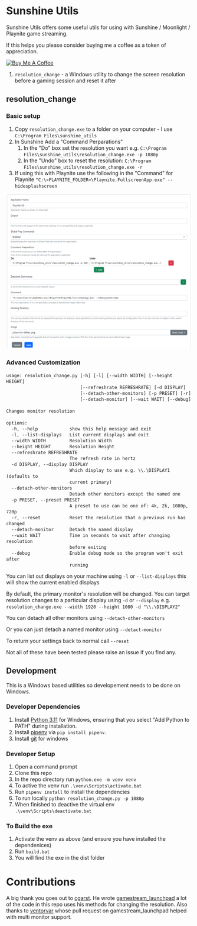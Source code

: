 # Sunshine Utils

Sunshine Utils offers some useful utils for using with Sunshine / Moonlight / Playnite game streaming.

If this helps you please consider buying me a coffee as a token of appreciation.

<a href="https://www.buymeacoffee.com/githubfoxy82" target="_blank"><img src="https://cdn.buymeacoffee.com/buttons/v2/default-yellow.png" alt="Buy Me A Coffee" style="height: 60px !important;width: 217px !important;" ></a>

1. `resolution_change` - a Windows utility to change the screen resolution before a gaming session and reset it after

## resolution_change

### Basic setup

1. Copy `resolution_change.exe` to a folder on your computer - I use `C:\Program Files\sunshine_utils`
2. In Sunshine Add a "Command Perparations" 
   1. In the "Do" box set the resolution you want e.g. `C:\Program Files\sunshine_utils\resolution_change.exe -p 1080p`
   2. In the "Undo" box to reset the resolution: `C:\Program Files\sunshine_utils\resolution_change.exe -r`
3. If using this with Playnite use the following in the "Command" for Playnite `"C:\<PLAYNITE_FOLDER>\Playnite.FullscreenApp.exe" --hidesplashscreen`

![](docs/static/playnite_setup.png)

### Advanced Customization

```
usage: resolution_change.py [-h] [-l] [--width WIDTH] [--height HEIGHT]
                            [--refreshrate REFRESHRATE] [-d DISPLAY]
                            [--detach-other-monitors] [-p PRESET] [-r]
                            [--detach-monitor] [--wait WAIT] [--debug]

Changes monitor resolution

options:
  -h, --help            show this help message and exit
  -l, --list-displays   List current displays and exit
  --width WIDTH         Resolution Width
  --height HEIGHT       Resolution Height
  --refreshrate REFRESHRATE
                        The refresh rate in hertz
  -d DISPLAY, --display DISPLAY
                        Which display to use e.g. \\.\DISPLAY1 (defaults to
                        current primary)
  --detach-other-monitors
                        Detach other monitors except the named one
  -p PRESET, --preset PRESET
                        A preset to use can be one of: 4k, 2k, 1080p, 720p
  -r, --reset           Reset the resolution that a previous run has changed
  --detach-monitor      Detach the named display
  --wait WAIT           Time in seconds to wait after changing resolution
                        before exiting
  --debug               Enable debug mode so the program won't exit after
                        running
```

You can list out displays on your machine using `-l` or `--list-displays` this will show the current enabled displays

By default, the primary monitor's resolution will be changed. You can target resolution changes to a particular display using `-d` or `--display` e.g. `resolution_change.exe --width 1920 --height 1080 -d "\\.\DISPLAY2"`

You can detach all other monitors using `--detach-other-monitors`

Or you can just detach a named monitor using `--detact-monitor`

To return your settings back to normal call `--reset`

Not all of these have been tested please raise an issue if you find any.

## Development

This is a Windows based utilities so developement needs to be done on Windows.

### Developer Dependencies
1. Install [Python 3.11](https://www.python.org/) for Windows, ensuring that you select "Add Python to PATH" during installation.
2. Install [pipenv](https://pypi.org/project/pipenv/) via `pip install pipenv`.
3. Install [git](https://git-scm.com/download/win) for windows

### Developer Setup
1. Open a command prompt
2. Clone this repo
3. In the repo directory run `python.exe -m venv venv`
4. To active the venv run `.\venv\Scripts\activate.bat` 
5. Run `pipenv install` to install the dependencies
6. To run locally `python resolution_change.py -p 1080p`
7. When finished to deactive the virtual env `.\venv\Scripts\deactivate.bat`

### To Build the exe
1. Activate the venv as above (and ensure you have installed the dependenices)
2. Run `build.bat`
3. You will find the exe in the dist folder

# Contributions

A big thank you goes out to [cgarst](https://github.com/cgarst). 
He wrote [gamestream_launchpad](https://github.com/cgarst/gamestream_launchpad) a lot
of the code in this repo uses his methods for changing the resolution. Also thanks to
[ventorvar](https://github.com/ventorvar) whose pull request on gamestream_launchpad helped
with multi monitor support.
